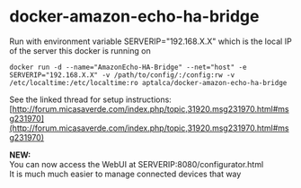 # docker-amazon-echo-ha-bridge

Run with environment variable SERVERIP="192.168.X.X" which is the local IP of the server this docker is running on

```docker run -d --name="AmazonEcho-HA-Bridge" --net="host" -e SERVERIP="192.168.X.X" -v /path/to/config/:/config:rw -v /etc/localtime:/etc/localtime:ro aptalca/docker-amazon-echo-ha-bridge```

See the linked thread for setup instructions: [http://forum.micasaverde.com/index.php/topic,31920.msg231970.html#msg231970](http://forum.micasaverde.com/index.php/topic,31920.msg231970.html#msg231970)

**NEW:**  
You can now access the WebUI at SERVERIP:8080/configurator.html  
It is much much easier to manage connected devices that way
